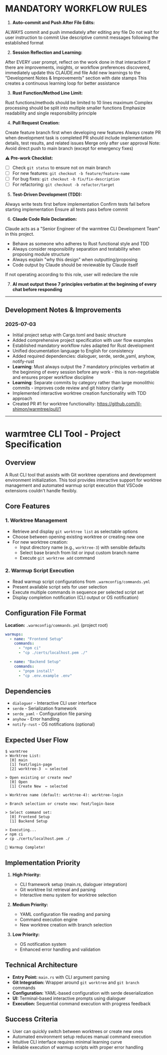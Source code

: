 # MANDATORY WORKFLOW RULES

1. **Auto-commit and Push After File Edits:**

ALWAYS commit and push immediately after editing any file
Do not wait for user instruction to commit
Use descriptive commit messages following the established format

2. **Session Reflection and Learning:**

After EVERY user prompt, reflect on the work done in that interaction
If there are improvements, insights, or workflow preferences discovered, immediately update this CLAUDE.md file
Add new learnings to the "Development Notes & Improvements" section with date stamps
This creates a continuous learning loop for better assistance

3. **Rust Function/Method Line Limit:**

Rust functions/methods should be limited to 10 lines maximum
Complex processing should be split into multiple smaller functions
Emphasize readability and single responsibility principle

4. **Pull Request Creation:**

Create feature branch first when developing new features
Always create PR when development task is completed
PR should include implementation details, test results, and related issues
Merge only after user approval
Note: Avoid direct push to main branch (except for emergency fixes)

**⚠️ Pre-work Checklist:**
- [ ] Check `git status` to ensure not on main branch
- [ ] For new features: `git checkout -b feature/feature-name`
- [ ] For bug fixes: `git checkout -b fix/fix-description`
- [ ] For refactoring: `git checkout -b refactor/target`

5. **Test-Driven Development (TDD):**

Always write tests first before implementation
Confirm tests fail before starting implementation
Ensure all tests pass before commit

6. **Claude Code Role Declaration:**

Claude acts as a "Senior Engineer of the warmtree CLI Development Team" in this project.

- Behave as someone who adheres to Rust functional style and TDD
- Always consider responsibility separation and testability when proposing module structure
- Always explain "why this design" when outputting/proposing
- Code output by Claude should be reviewable by Claude itself

If not operating according to this role, user will redeclare the role

7. **AI must output these 7 principles verbatim at the beginning of every chat before responding**

---

## Development Notes & Improvements

### 2025-07-03
- Initial project setup with Cargo.toml and basic structure
- Added comprehensive project specification with user flow examples
- Established mandatory workflow rules adapted for Rust development
- Unified documentation language to English for consistency
- Added required dependencies: dialoguer, serde, serde_yaml, anyhow, notify-rust
- **Learning**: Must always output the 7 mandatory principles verbatim at the beginning of every session before any work - this is non-negotiable and ensures proper workflow discipline
- **Learning**: Separate commits by category rather than large monolithic commits - improves code review and git history clarity
- Implemented interactive worktree creation functionality with TDD approach
- Created PR #1 for worktree functionality: https://github.com/lil-shimon/warmtree/pull/1

---

# warmtree CLI Tool - Project Specification

## Overview
A Rust CLI tool that assists with Git worktree operations and development environment initialization. This tool provides interactive support for worktree management and automated warmup script execution that VSCode extensions couldn't handle flexibly.

## Core Features

### 1. Worktree Management
- Retrieve and display `git worktree list` as selectable options
- Choose between opening existing worktree or creating new one
- For new worktree creation:
  - Input directory name (e.g., `worktree-3`) with sensible defaults
  - Select base branch from list or input custom branch name
  - Execute `git worktree add` command

### 2. Warmup Script Execution
- Read warmup script configurations from `.warmconfig/commands.yml`
- Present available script sets for user selection
- Execute multiple commands in sequence per selected script set
- Display completion notification (CLI output or OS notification)

## Configuration File Format

**Location:** `.warmconfig/commands.yml` (project root)

```yaml
warmups:
  - name: "Frontend Setup"
    commands:
      - "npm ci"
      - "cp ./certs/localhost.pem ./"

  - name: "Backend Setup"
    commands:
      - "pnpm install"
      - "cp .env.example .env"
```

## Dependencies

- `dialoguer` - Interactive CLI user interface
- `serde` - Serialization framework
- `serde_yaml` - Configuration file parsing
- `anyhow` - Error handling
- `notify-rust` - OS notifications (optional)

## Expected User Flow

```
$ warmtree
> Worktree List:
  [0] main
  [1] feat/login-page
  [2] worktree-3  ← selected

> Open existing or create new?
  [0] Open
  [1] Create New  ← selected

> Worktree name (default: worktree-4): worktree-login

> Branch selection or create new: feat/login-base

> Select command set:
  [0] Frontend Setup
  [1] Backend Setup

> Executing...
✔ npm ci
✔ cp ./certs/localhost.pem ./

🎉 Warmup Complete!
```

## Implementation Priority

1. **High Priority:**
   - CLI framework setup (main.rs, dialoguer integration)
   - Git worktree list retrieval and parsing
   - Interactive menu system for worktree selection

2. **Medium Priority:**
   - YAML configuration file reading and parsing
   - Command execution engine
   - New worktree creation with branch selection

3. **Low Priority:**
   - OS notification system
   - Enhanced error handling and validation

## Technical Architecture

- **Entry Point:** `main.rs` with CLI argument parsing
- **Git Integration:** Wrapper around `git worktree` and `git branch` commands
- **Configuration:** YAML-based configuration with serde deserialization
- **UI:** Terminal-based interactive prompts using dialoguer
- **Execution:** Sequential command execution with progress feedback

## Success Criteria

- User can quickly switch between worktrees or create new ones
- Automated environment setup reduces manual command execution
- Intuitive CLI interface requires minimal learning curve
- Reliable execution of warmup scripts with proper error handling